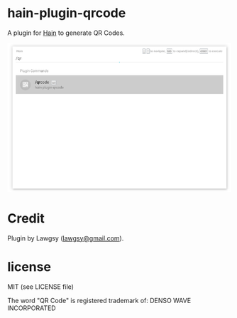 # hain-plugin-qrcode

A plugin for [Hain](https://github.com/appetizermonster/hain) to generate QR Codes.

![Screengrab](qrcode-demo.gif?raw=true)

# Credit

Plugin by Lawgsy ([lawgsy@gmail.com](mailto:lawgsy@gmail.com)).

# license

MIT (see LICENSE file)

The word "QR Code" is registered trademark of: DENSO WAVE INCORPORATED
